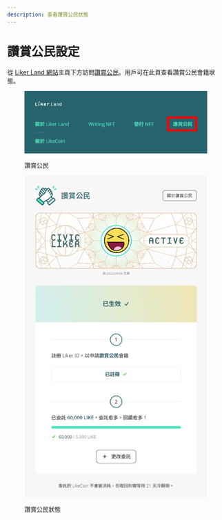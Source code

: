 ```yaml
---
description: 查看讚賞公民狀態
---
```


# 讚賞公民設定

從 [Liker Land 網站](https://liker.land)主頁下方訪問[讚賞公民](https://liker.land/en/civic)。用戶可在此頁查看讚賞公民會籍狀態。

<figure><img src="../../.gitbook/assets/Civic Liker menu.png" alt=""><figcaption><p>讚賞公民</p></figcaption></figure>

<figure><img src="../../.gitbook/assets/Civic Liker Setting.png" alt=""><figcaption><p>讚賞公民狀態</p></figcaption></figure>

